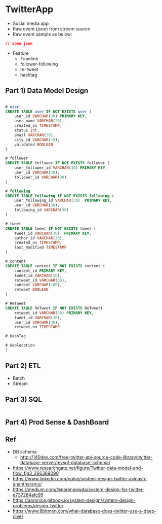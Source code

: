 # TwitterApp
- Social media app
- Raw event (json) from stream source
- Raw event sample as below:
```json
// some json
```
- Feature
    - Timeline
    - follower-following
    - re-tweet
    - hashtag

## Part 1) Data Model Design
```sql

# user
CREATE TABLE user IF NOT EXISTS user (
    user_id VARCHAR(30) PRIMARY KEY,
    user_name VARCHAR(20),
    created_on TIMESTAMP,
    status int,
    email VARCHAR(20),
    city_id VARCHAR(10),
    validated BOOLEAN
)

# follower
CREATE TABLE follower IF NOT EXISTS follower (
    user_follower_id VARCHAR(30) PRIMARY KEY,
    user_id VARCHAR(30),
    follower_id VARCHAR(30)
)

# following
CREATE TABLE following IF NOT EXISTS following (
    user_following_id VARCHAR(30)  PRIMARY KEY,
    user_id VARCHAR(30),
    following_id VARCHAR(30)
)

# tweet
CREATE TABLE tweet IF NOT EXISTS tweet (
    tweet_id VARCHAR(30)  PRIMARY KEY,
    author_id VARCHAR(30),
    created_on TIMESTAMP,
    last_modified TIMESTAMP
)

# content
CREATE TABLE content IF NOT EXISTS content (
    content_id PRIMARY KEY,
    tweet_id VARCHAR(30),
    retweet_id VARCHAR(30),
    content VARCHAR(100),
    retweet BOOLEAN
)

# ReTweet
CREATE TABLE ReTweet IF NOT EXISTS ReTweet(
    retweet_id VARCHAR(30) PRIMARY KEY,
    tweet_id VARCHAR(30),
    user_id VARCHAR(30),
    retweet_on TIMESTAMP

# HashTag

# Geolocation
)
```

## Part 2) ETL
- Batch
- Stream

## Part 3) SQL
```sql
```

## Part 4) Prod Sense & DashBoard

## Ref
- DB schema
    - http://140dev.com/free-twitter-api-source-code-library/twitter-database-server/mysql-database-schema/
- https://www.researchgate.net/figure/Twitter-data-model-and-flow_fig3_266369090
- https://www.linkedin.com/pulse/system-design-twitter-avinash-anantharamu/
- https://medium.com/@narengowda/system-design-for-twitter-e737284afc95
- https://aaronice.gitbook.io/system-design/system-design-problems/design-twitter
- https://www.8bitmen.com/what-database-does-twitter-use-a-deep-dive/